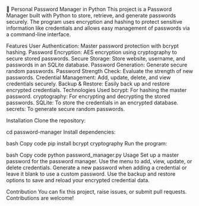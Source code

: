 🔐 Personal Password Manager in Python
This project is a Password Manager built with Python to store, retrieve, and generate passwords securely. The program uses encryption and hashing to protect sensitive information like credentials and allows easy management of passwords via a command-line interface.

Features
User Authentication: Master password protection with bcrypt hashing.
Password Encryption: AES encryption using cryptography to secure stored passwords.
Secure Storage: Store website, username, and passwords in an SQLite database.
Password Generation: Generate secure random passwords.
Password Strength Check: Evaluate the strength of new passwords.
Credential Management: Add, update, delete, and view credentials securely.
Backup & Restore: Easily back up and restore encrypted credentials.
Technologies Used
bcrypt: For hashing the master password.
cryptography: 
For encrypting and decrypting the stored passwords.
SQLite: 
To store the credentials in an encrypted database.
secrets: 
To generate secure random passwords.

Installation
Clone the repository:

cd password-manager
Install dependencies:

bash
Copy code
pip install bcrypt cryptography
Run the program:

bash
Copy code
python password_manager.py
Usage
Set up a master password for the password manager.
Use the menu to add, view, update, or delete credentials.
Generate a new password when adding a credential or leave it blank to use a custom password.
Use the backup and restore options to save and reload your encrypted credential data.

Contribution
You can fix this project, raise issues, or submit pull requests. Contributions are welcome!
